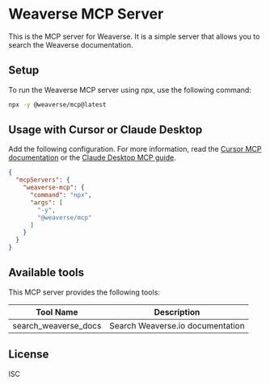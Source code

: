 # Weaverse MCP Server

This is the MCP server for Weaverse. It is a simple server that allows you to search the Weaverse documentation.

## Setup

To run the Weaverse MCP server using npx, use the following command:

```bash
npx -y @weaverse/mcp@latest
```


## Usage with Cursor or Claude Desktop 

Add the following configuration. For more information, read the [Cursor MCP documentation](https://docs.cursor.com/context/model-context-protocol) or the [Claude Desktop MCP guide](https://modelcontextprotocol.io/quickstart/user).

```json
{
  "mcpServers": {
    "weaverse-mcp": {
      "command": "npx",
      "args": [
        "-y",
        "@weaverse/mcp"
      ]
    }
  }
}
```

## Available tools

This MCP server provides the following tools:

| Tool Name               | Description                                    |
| ----------------------- | ---------------------------------------------- |
| search_weaverse_docs    | Search Weaverse.io documentation               |


## License

ISC